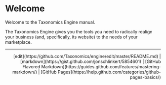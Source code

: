 # Welcome

Welcome to the Taxonomics Engine manual.

The Taxonomics Engine gives you the tools you need to radically realign your business (and, specifically, its website) to the needs of your marketplace.


___
<div style="text-align: right">[edit](https://github.com/Taxonomics/engine/edit/master/README.md) | [markdown](https://gist.github.com/jonschlinkert/5854601) | [GitHub Flavored Markdown](https://guides.github.com/features/mastering-markdown/) | [GitHub Pages](https://help.github.com/categories/github-pages-basics/)</div>
